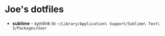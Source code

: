 # Joe's dotfiles

* __sublime__ - symlink to `~/Library/Application\ Support/Sublime\ Text\ 3/Packages/User`
